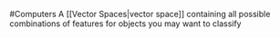#Computers 
A [[Vector Spaces|vector space]] containing all possible combinations of features for objects you may want to classify